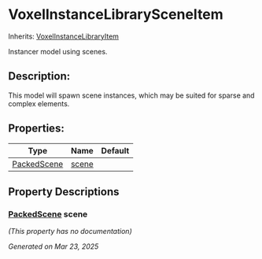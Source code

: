 # VoxelInstanceLibrarySceneItem

Inherits: [VoxelInstanceLibraryItem](VoxelInstanceLibraryItem.md)

Instancer model using scenes.

## Description: 

This model will spawn scene instances, which may be suited for sparse and complex elements.

## Properties: 


Type                                                                                  | Name               | Default 
------------------------------------------------------------------------------------- | ------------------ | --------
[PackedScene](https://docs.godotengine.org/en/stable/classes/class_packedscene.html)  | [scene](#i_scene)  |         
<p></p>

## Property Descriptions

### [PackedScene](https://docs.godotengine.org/en/stable/classes/class_packedscene.html)<span id="i_scene"></span> **scene**

*(This property has no documentation)*

_Generated on Mar 23, 2025_
